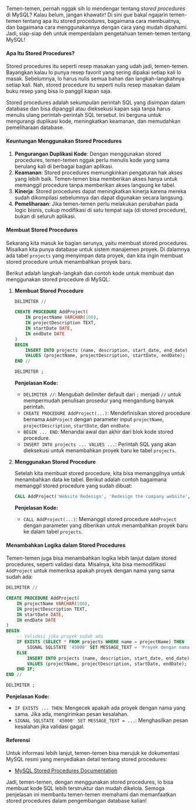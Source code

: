 Temen-temen, pernah nggak sih lo mendengar tentang *stored procedures* di MySQL? Kalau belum, jangan khawatir! Di sini gue bakal ngajarin temen-temen tentang apa itu stored procedures, bagaimana cara membuatnya, dan bagaimana cara menggunakannya dengan cara yang mudah dipahami. Jadi, siap-siap deh untuk memperdalam pengetahuan temen-temen tentang MySQL!

#### Apa Itu Stored Procedures?

Stored procedures itu seperti resep masakan yang udah jadi, temen-temen. Bayangkan kalau lo punya resep favorit yang sering dipakai setiap kali lo masak. Sebelumnya, lo harus nulis semua bahan dan langkah-langkahnya setiap kali. Nah, stored procedure itu seperti nulis resep masakan dalam buku resep yang bisa lo panggil kapan saja. 

Stored procedures adalah sekumpulan perintah SQL yang disimpan dalam database dan bisa dipanggil atau dieksekusi kapan saja tanpa harus menulis ulang perintah-perintah SQL tersebut. Ini berguna untuk mengurangi duplikasi kode, meningkatkan keamanan, dan memudahkan pemeliharaan database.

#### Keuntungan Menggunakan Stored Procedures

1. **Pengurangan Duplikasi Kode**: Dengan menggunakan stored procedures, temen-temen nggak perlu menulis kode yang sama berulang kali di berbagai bagian aplikasi.
2. **Keamanan**: Stored procedures memungkinkan pengaturan hak akses yang lebih baik. Temen-temen bisa memberikan akses hanya untuk memanggil procedure tanpa memberikan akses langsung ke tabel.
3. **Kinerja**: Stored procedures dapat meningkatkan kinerja karena mereka sudah dikompilasi sebelumnya dan dapat digunakan secara langsung.
4. **Pemeliharaan**: Jika temen-temen perlu melakukan perubahan pada logic bisnis, cukup modifikasi di satu tempat saja (di stored procedure), bukan di seluruh aplikasi.

#### Membuat Stored Procedures

Sekarang kita masuk ke bagian serunya, yaitu membuat stored procedures. Misalkan kita punya database untuk sistem manajemen proyek. Di dalamnya ada tabel `projects` yang menyimpan data proyek, dan kita ingin membuat stored procedure untuk menambahkan proyek baru.

Berikut adalah langkah-langkah dan contoh kode untuk membuat dan menggunakan stored procedure di MySQL:

1. **Membuat Stored Procedure**

   ```sql
   DELIMITER //

   CREATE PROCEDURE AddProject(
       IN projectName VARCHAR(100),
       IN projectDescription TEXT,
       IN startDate DATE,
       IN endDate DATE
   )
   BEGIN
       INSERT INTO projects (name, description, start_date, end_date)
       VALUES (projectName, projectDescription, startDate, endDate);
   END //

   DELIMITER ;
   ```

   **Penjelasan Kode:**
   - `DELIMITER //`: Mengubah delimiter default dari `;` menjadi `//` untuk mempermudah penulisan prosedur yang mengandung banyak perintah.
   - `CREATE PROCEDURE AddProject(...)`: Mendefinisikan stored procedure bernama `AddProject` dengan parameter input `projectName`, `projectDescription`, `startDate`, dan `endDate`.
   - `BEGIN ... END`: Menandai awal dan akhir dari blok kode stored procedure.
   - `INSERT INTO projects ... VALUES ...`: Perintah SQL yang akan dieksekusi untuk menambahkan proyek baru ke tabel `projects`.

2. **Menggunakan Stored Procedure**

   Setelah kita membuat stored procedure, kita bisa memanggilnya untuk menambahkan data ke tabel. Berikut adalah contoh bagaimana memanggil stored procedure yang sudah dibuat:

   ```sql
   CALL AddProject('Website Redesign', 'Redesign the company website', '2024-08-01', '2024-12-31');
   ```

   **Penjelasan Kode:**
   - `CALL AddProject(...)`: Memanggil stored procedure `AddProject` dengan parameter yang diberikan untuk menambahkan proyek baru ke dalam tabel `projects`.

#### Menambahkan Logika dalam Stored Procedures

Temen-temen juga bisa menambahkan logika lebih lanjut dalam stored procedures, seperti validasi data. Misalnya, kita bisa memodifikasi `AddProject` untuk memeriksa apakah proyek dengan nama yang sama sudah ada:

```sql
DELIMITER //

CREATE PROCEDURE AddProject(
    IN projectName VARCHAR(100),
    IN projectDescription TEXT,
    IN startDate DATE,
    IN endDate DATE
)
BEGIN
    -- Validasi jika proyek sudah ada
    IF EXISTS (SELECT * FROM projects WHERE name = projectName) THEN
        SIGNAL SQLSTATE '45000' SET MESSAGE_TEXT = 'Proyek dengan nama tersebut sudah ada.';
    ELSE
        INSERT INTO projects (name, description, start_date, end_date)
        VALUES (projectName, projectDescription, startDate, endDate);
    END IF;
END //

DELIMITER ;
```

**Penjelasan Kode:**
- `IF EXISTS ... THEN`: Mengecek apakah ada proyek dengan nama yang sama. Jika ada, mengirimkan pesan kesalahan.
- `SIGNAL SQLSTATE '45000' SET MESSAGE_TEXT = ...`: Menghasilkan pesan kesalahan jika validasi gagal.

#### Referensi

Untuk informasi lebih lanjut, temen-temen bisa merujuk ke dokumentasi MySQL resmi yang menyediakan detail tentang stored procedures:

- [MySQL Stored Procedures Documentation](https://dev.mysql.com/doc/refman/8.0/en/stored-procedures.html)

Jadi, temen-temen, dengan menggunakan stored procedures, lo bisa membuat kode SQL lebih terstruktur dan mudah dikelola. Semoga penjelasan ini membantu temen-temen memahami dan memanfaatkan stored procedures dalam pengembangan database kalian!
